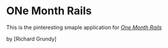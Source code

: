 # ONe Month Rails

This is the pinteresting smaple application for
[*One Month Rails*](http://onemonthrails.com)

by [Richard Grundy]